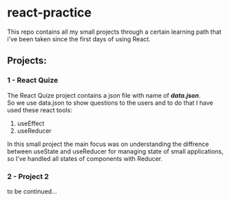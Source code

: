# react-practice
This repo contains all my small projects through a certain learning path that i've been taken since the first days of using React.

## Projects:
### 1 - React Quize
<p>The React Quize project contains a json file with name of <em><strong>data.json</strong></em>.<br>
So we use data.json to show questions to the users and to do that I have used these react tools:<br>
  <ol>
    <li>useEffect</li>
    <li>useReducer</li>
  </ol>
In this small project the main focus was on understanding the diffrence between useState and useReducer for managing state of small applications,<br>
so I've handled all states of components with Reducer.
</p>

### 2 - Project 2
<p>to be continued... </p>
